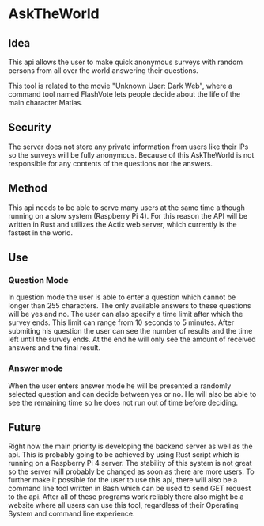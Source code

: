# AskTheWorld

## Idea

This api allows the user to make quick anonymous surveys with random persons from all over the world answering their questions.

This tool is related to the movie "Unknown User: Dark Web", where a command tool named FlashVote lets people decide about the life of the main character Matias.

## Security

The server does not store any private information from users like their IPs so the surveys will be fully anonymous. Because of this AskTheWorld is not responsible for any contents of the questions nor the answers.

## Method

This api needs to be able to serve many users at the same time although running on a slow system (Raspberry Pi 4). For this reason the API will be written in Rust and utilizes the Actix web server, which currently is the fastest in the world.

## Use

### Question Mode

In question mode the user is able to enter a question which cannot be longer than 255 characters. The only available answers to these questions will be yes and no. The user can also specify a time limit after which the survey ends. This limit can range from 10 seconds to 5 minutes. After submiting his question the user can see the number of results and the time left until the survey ends. At the end he will only see the amount of received answers and the final result.

### Answer mode

When the user enters answer mode he will be presented a randomly selected question and can decide between yes or no. He will also be able to see the remaining time so he does not run out of time before deciding.

## Future

Right now the main priority is developing the backend server as well as the api. This is probably going to be achieved by using Rust script which is running on a Raspberry Pi 4 server. The stability of this system is not great so the server will probably be changed as soon as there are more users. To further make it possible for the user to use this api, there will also be a command line tool written in Bash which can be used to send GET request to the api. After all of these programs work reliably there also might be a website where all users can use this tool, regardless of their Operating System and command line experience.